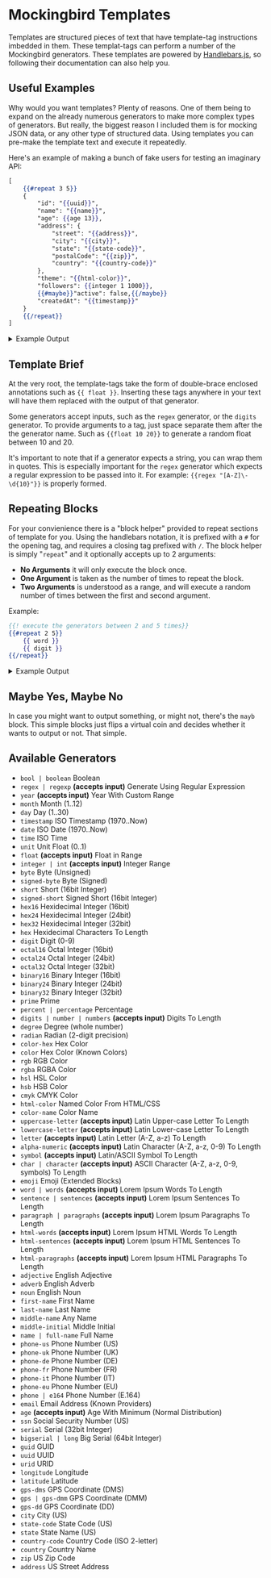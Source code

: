 # Mockingbird Templates

Templates are structured pieces of text that have template-tag instructions imbedded in them. These templat-tags can perform a number of the Mockingbird generators. These templates are powered by [Handlebars.js](https://handlebarsjs.com/), so following their documentation can also help you.

## Useful Examples

Why would you want templates? Plenty of reasons. One of them being to expand on the already numerous generators to make more complex types of generators. But really, the biggest reason I included them is for mocking JSON data, or any other type of structured data. Using templates you can pre-make the template text and execute it repeatedly.

Here's an example of making a bunch of fake users for testing an imaginary API:

```handlebars
[
    {{#repeat 3 5}}
    {
        "id": "{{uuid}}",
        "name": "{{name}}",
        "age": {{age 13}},
        "address": {
            "street": "{{address}}",
            "city": "{{city}}",
            "state": "{{state-code}}",
            "postalCode": "{{zip}}",
            "country": "{{country-code}}"
        },
        "theme": "{{html-color}}",
        "followers": {{integer 1 1000}},
        {{#maybe}}"active": false,{{/maybe}}
        "createdAt": "{{timestamp}}"
    }
    {{/repeat}}
]
```

<details>
    <summary>Example Output</summary>
<pre>
[
    {
        "id": "1a76ce2b-194b-4b95-a598-66ca76c87b19",
        "name": "Erika Barbosa",
        "age": 37,
        "address": {
            "street": "629 Miller Ave. Apt. 778",
            "city": "Fresno",
            "state": "TX",
            "postalCode": "62093",
            "country": "GM"
        },
        "theme": "DarkGrey",
        "followers": 909,
        "active": false,
        "createdAt": "2003-10-21T17:35:26-07:00"
    }
    {
        "id": "f891efb6-d374-dfa8-d9c6-4fa6d26c9d29",
        "name": "Raquel Mustafa",
        "age": 18,
        "address": {
            "street": "95 Lisa Ln. Apt. 130",
            "city": "Aurora",
            "state": "DE",
            "postalCode": "92195",
            "country": "TK"
        },
        "theme": "Yellow",
        "followers": 960,
        "active": false,
        "createdAt": "1977-05-15T07:51:12-10:00"
    }
    {
        "id": "c73ef091-6832-43bb-a2dd-95977afcffdf",
        "name": "Francisca Song",
        "age": 44,
        "address": {
            "street": "7694 Anil St, Apt. 405",
            "city": "Spokane",
            "state": "AS",
            "postalCode": "16322",
            "country": "BA"
        },
        "theme": "Gainsboro",
        "followers": 171,
        "active": false,
        "createdAt": "1997-12-15T05:12:29+03:00"
    }
    {
        "id": "b0cc272b-c08e-464b-8ad3-d5b0e74bc7cc",
        "name": "Isabel Pan",
        "age": 43,
        "address": {
            "street": "2207 Nora Circle Apt. 606",
            "city": "Atlanta",
            "state": "NY",
            "postalCode": "98572",
            "country": "SI"
        },
        "theme": "DarkBlue",
        "followers": 654,
        
        "createdAt": "2021-01-07T15:56:36+06:00"
    }
]</pre>
</details>

## Template Brief

At the very root, the template-tags take the form of double-brace enclosed annotations such as `{{ float }}`. Inserting these tags anywhere in your text will have them replaced with the output of that generator.

Some generators accept inputs, such as the `regex` generator, or the `digits` generator. To provide arguments to a tag, just space separate them after the the generator name. Such as `{{float 10 20}}` to generate a random float between 10 and 20.

It's important to note that if a generator expects a string, you can wrap them in quotes. This is especially important for the `regex` generator which expects a regular expression to be passed into it. For example: `{{regex "[A-Z]\-\d{10}"}}` is properly formed.

## Repeating Blocks

For your convienience there is a "block helper" provided to repeat sections of template for you. Using the handlebars notation, it is prefixed with a `#` for the opening tag, and requires a closing tag prefixed with `/`. The block helper is simply "`repeat`" and it optionally accepts up to 2 arguments:

* __No Arguments__ it will only execute the block once.
* __One Argument__ is taken as the number of times to repeat the block. 
* __Two Arguments__ is understood as a range, and will execute a random number of times between the first and second argument.

Example:
```handlebars
{{! execute the generators between 2 and 5 times}}
{{#repeat 2 5}}
    {{ word }}
    {{ digit }}
{{/repeat}}
```

<details>
    <summary>Example Output</summary>
    <pre>    ipsum
    0
    nisi
    7
    officia
    5</pre>
</details>

## Maybe Yes, Maybe No

In case you might want to output something, or might not, there's the `mayb` block. This simple blocks just flips a virtual coin and decides whether it wants to output or not. That simple.

## Available Generators

* `bool | boolean` Boolean
* `regex | regexp` __(accepts input)__ Generate Using Regular Expression
* `year` __(accepts input)__ Year With Custom Range
* `month` Month (1..12)
* `day` Day (1..30)
* `timestamp` ISO Timestamp (1970..Now)
* `date` ISO Date (1970..Now)
* `time` ISO Time
* `unit` Unit Float (0..1)
* `float` __(accepts input)__ Float in Range
* `integer | int` __(accepts input)__ Integer Range
* `byte` Byte (Unsigned)
* `signed-byte` Byte (Signed)
* `short` Short (16bit Integer)
* `signed-short` Signed Short (16bit Integer)
* `hex16` Hexidecimal Integer (16bit)
* `hex24` Hexidecimal Integer (24bit)
* `hex32` Hexidecimal Integer (32bit)
* `hex` Hexidecimal Characters To Length
* `digit` Digit (0-9)
* `octal16` Octal Integer (16bit)
* `octal24` Octal Integer (24bit)
* `octal32` Octal Integer (32bit)
* `binary16` Binary Integer (16bit)
* `binary24` Binary Integer (24bit)
* `binary32` Binary Integer (32bit)
* `prime` Prime
* `percent | percentage` Percentage
* `digits | number | numbers` __(accepts input)__ Digits To Length
* `degree` Degree (whole number)
* `radian` Radian (2-digit precision)
* `color-hex` Hex Color
* `color` Hex Color (Known Colors)
* `rgb` RGB Color
* `rgba` RGBA Color
* `hsl` HSL Color
* `hsb` HSB Color
* `cmyk` CMYK Color
* `html-color` Named Color From HTML/CSS
* `color-name` Color Name
* `uppercase-letter` __(accepts input)__ Latin Upper-case Letter To Length
* `lowercase-letter` __(accepts input)__ Latin Lower-case Letter To Length
* `letter` __(accepts input)__ Latin Letter (A-Z, a-z) To Length
* `alpha-numeric` __(accepts input)__ Latin Character (A-Z, a-z, 0-9) To Length
* `symbol` __(accepts input)__ Latin/ASCII Symbol To Length
* `char | character` __(accepts input)__ ASCII Character (A-Z, a-z, 0-9, symbols) To Length
* `emoji` Emoji (Extended Blocks)
* `word | words` __(accepts input)__ Lorem Ipsum Words To Length
* `sentence | sentences` __(accepts input)__ Lorem Ipsum Sentences To Length
* `paragraph | paragraphs` __(accepts input)__ Lorem Ipsum Paragraphs To Length
* `html-words` __(accepts input)__ Lorem Ipsum HTML Words To Length
* `html-sentences` __(accepts input)__ Lorem Ipsum HTML Sentences To Length
* `html-paragraphs` __(accepts input)__ Lorem Ipsum HTML Paragraphs To Length
* `adjective` English Adjective
* `adverb` English Adverb
* `noun` English Noun
* `first-name` First Name
* `last-name` Last Name
* `middle-name` Any Name
* `middle-initial` Middle Initial
* `name | full-name` Full Name
* `phone-us` Phone Number (US)
* `phone-uk` Phone Number (UK)
* `phone-de` Phone Number (DE)
* `phone-fr` Phone Number (FR)
* `phone-it` Phone Number (IT)
* `phone-eu` Phone Number (EU)
* `phone | e164` Phone Number (E.164)
* `email` Email Address (Known Providers)
* `age` __(accepts input)__ Age With Minimum (Normal Distribution)
* `ssn` Social Security Number (US)
* `serial` Serial (32bit Integer)
* `bigserial | long` Big Serial (64bit Integer)
* `guid` GUID
* `uuid` UUID
* `urid` URID
* `longitude` Longitude
* `latitude` Latitude
* `gps-dms` GPS Coordinate (DMS)
* `gps | gps-dmm` GPS Coordinate (DMM)
* `gps-dd` GPS Coordinate (DD)
* `city` City (US)
* `state-code` State Code (US)
* `state` State Name (US)
* `country-code` Country Code (ISO 2-letter)
* `country` Country Name
* `zip` US Zip Code
* `address` US Street Address
